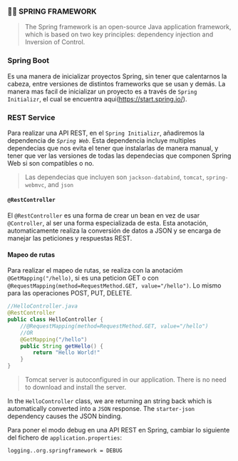 ### 👨‍🏫 SPRING FRAMEWORK
> The Spring framework is an open-source Java application framework, which is based on two key principles: dependency injection and Inversion of Control.

### Spring Boot

Es una manera de inicializar proyectos Spring, sin tener que calentarnos la cabeza, entre versiones de distintos frameworks que se usan y demás. La manera mas facil de inicializar un proyecto es a través de `Spring Initializr`, el cual se encuentra aqui(https://start.spring.io/). 

###  REST Service

Para realizar una API REST, en el `Spring Initializr`, añadiremos la dependencia de *`Spring Web`*. Esta dependencia incluye multiples dependecias que nos evita el tener que instalarlas de manera manual, y tener que ver las versiones de todas las dependecias que componen Spring Web si son compatibles o no.

> Las dependecias que incluyen son `jackson-databind`, `tomcat`, `spring-webmvc`, and `json`

#### `@RestController`

El `@RestController` es una forma de crear un bean en vez de usar `@Controller`, al ser una forma especializada de esta. Esta anotación, automaticamente realiza la conversión de datos a JSON y se encarga de manejar las peticiones y respuestas REST.

#### Mapeo de rutas

Para realizar el mapeo de rutas, se realiza con la anotacióm `@GetMapping("/hello)`, si es una peticion GET o con `@RequestMapping(method=RequestMethod.GET, value="/hello")`. Lo mismo para las operaciones POST, PUT, DELETE.

```java
//HelloController.java
@RestController
public class HelloController {
    //@RequestMapping(method=RequestMethod.GET, value="/hello")
    //OR
    @GetMapping("/hello")
    public String getHello() {
        return "Hello World!"
    }
}
```

> Tomcat server is autoconfigured in our application. There is no need to download and install the server. 

In the `HelloController` class, we are returning an string back which is automatically converted into a `JSON` response. The `starter-json` dependency causes the JSON binding.

Para poner el modo debug en una API REST en Spring, cambiar lo siguiente del fichero de `application.properties`:

```bash
logging..org.springframework = DEBUG
```

